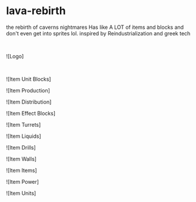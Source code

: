 # lava-rebirth
the rebirth of caverns nightmares
Has like A LOT of items and blocks and don't even get into sprites lol.
inspired by Reindustrialization and greek tech 

  <br>

![Logo]

<br>

![Item Unit Blocks] 

![Item Production]  

![Item Distribution]

![Item Effect Blocks]  

![Item Turrets]


![Item Liquids]  

![Item Drills]  

![Item Walls] 

![Item Items]

![Item Power] 

![Item Units]  

<br>
<br>
